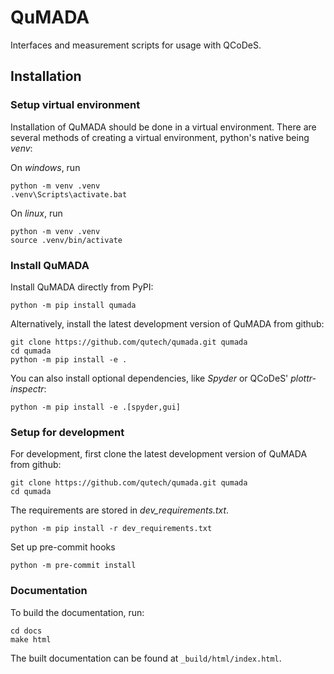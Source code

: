 # QuMADA
Interfaces and measurement scripts for usage with QCoDeS.

## Installation

### Setup virtual environment

Installation of QuMADA should be done in a virtual environment.
There are several methods of creating a virtual environment, python's native being *venv*:

On *windows*, run

```
python -m venv .venv
.venv\Scripts\activate.bat
```

On *linux*, run

```
python -m venv .venv
source .venv/bin/activate
```

### Install QuMADA

Install QuMADA directly from PyPI:

```
python -m pip install qumada
```

Alternatively, install the latest development version of QuMADA from github:

```
git clone https://github.com/qutech/qumada.git qumada
cd qumada
python -m pip install -e .
```

You can also install optional dependencies, like *Spyder* or QCoDeS' *plottr-inspectr*:

```
python -m pip install -e .[spyder,gui]
```

### Setup for development

For development, first clone the latest development version of QuMADA from github:

```
git clone https://github.com/qutech/qumada.git qumada
cd qumada
```

The requirements are stored in *dev_requirements.txt*.

```
python -m pip install -r dev_requirements.txt
```

Set up pre-commit hooks

```
python -m pre-commit install
```

### Documentation

To build the documentation, run:

```
cd docs
make html
```

The built documentation can be found at `_build/html/index.html`.
